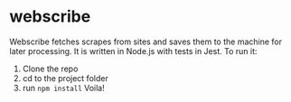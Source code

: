# webscribe

Webscribe fetches scrapes from sites and saves them to the machine for later processing. It is written in Node.js with tests in Jest.
To run it: 
1. Clone the repo
2. cd to the project folder
3. run `npm install`
Voila!
